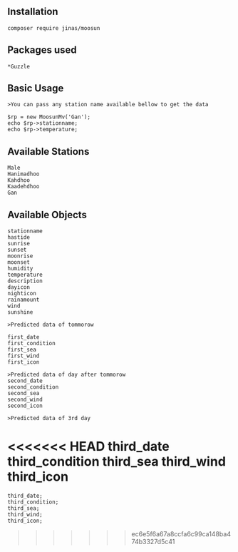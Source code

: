 
## Installation

	composer require jinas/moosun

## Packages used 

    *Guzzle

## Basic Usage
	>You can pass any station name available bellow to get the data

	$rp = new MoosunMv('Gan');
	echo $rp->stationname;
    echo $rp->temperature;

## Available Stations
	Male
	Hanimadhoo
	Kahdhoo
	Kaadehdhoo
	Gan

## Available Objects
	stationname
    hastide
    sunrise
    sunset
    moonrise
    moonset
    humidity
    temperature
    description
    dayicon
    nighticon
    rainamount
    wind
    sunshine

    >Predicted data of tommorow

    first_date
    first_condition
    first_sea
    first_wind
    first_icon

    >Predicted data of day after tommorow
    second_date
    second_condition
    second_sea
    second_wind
    second_icon

    >Predicted data of 3rd day
<<<<<<< HEAD
    third_date
    third_condition
    third_sea
    third_wind
    third_icon
=======
    third_date;
    third_condition;
    third_sea;
    third_wind;
    third_icon;
>>>>>>> ec6e5f6a67a8ccfa6c99ca148ba474b3327d5c41
